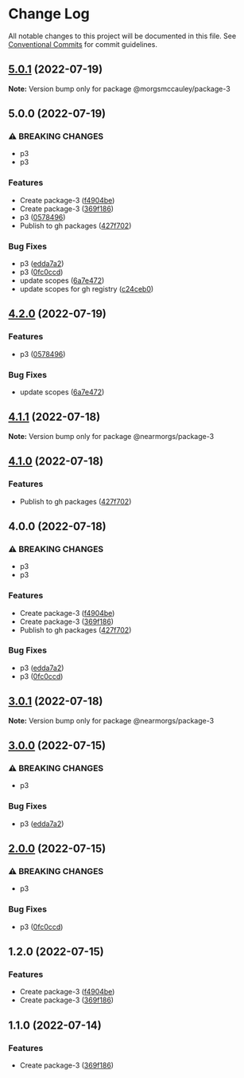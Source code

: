 # Change Log

All notable changes to this project will be documented in this file.
See [Conventional Commits](https://conventionalcommits.org) for commit guidelines.

## [5.0.1](https://github.com/morgsmccauley/lerna-playground/compare/@morgsmccauley/package-3@5.0.0...@morgsmccauley/package-3@5.0.1) (2022-07-19)

**Note:** Version bump only for package @morgsmccauley/package-3





## 5.0.0 (2022-07-19)


### ⚠ BREAKING CHANGES

* p3
* p3

### Features

* Create package-3 ([f4904be](https://github.com/morgsmccauley/lerna-playground/commit/f4904be56d660604d9fd055037ff6de59fab3abd))
* Create package-3 ([369f186](https://github.com/morgsmccauley/lerna-playground/commit/369f18644575886a1ab4a3a3bb17a4cbc51a958f))
* p3 ([0578496](https://github.com/morgsmccauley/lerna-playground/commit/05784966397e95e46886235e9ea53a98383ee439))
* Publish to gh packages ([427f702](https://github.com/morgsmccauley/lerna-playground/commit/427f70215c0f01d6ece563cec8f2f1ad23c1067f))


### Bug Fixes

* p3 ([edda7a2](https://github.com/morgsmccauley/lerna-playground/commit/edda7a22d42b81ac0a811c88b44228443280912a))
* p3 ([0fc0ccd](https://github.com/morgsmccauley/lerna-playground/commit/0fc0ccd5cf97a70dd133960761e318213a1751ab))
* update scopes ([6a7e472](https://github.com/morgsmccauley/lerna-playground/commit/6a7e4728509c0ab4b182e796fa65feddda9c4b7f))
* update scopes for gh registry ([c24ceb0](https://github.com/morgsmccauley/lerna-playground/commit/c24ceb08996b5a2cc01aa6e3ccdd1a7a1c277eae))



## [4.2.0](https://github.com/morgsmccauley/lerna-playground/compare/@lerna-playground/package-3@4.0.0...@lerna-playground/package-3@4.2.0) (2022-07-19)


### Features

* p3 ([0578496](https://github.com/morgsmccauley/lerna-playground/commit/05784966397e95e46886235e9ea53a98383ee439))


### Bug Fixes

* update scopes ([6a7e472](https://github.com/morgsmccauley/lerna-playground/commit/6a7e4728509c0ab4b182e796fa65feddda9c4b7f))



## [4.1.1](https://github.com/morgsmccauley/lerna-playground/compare/@nearmorgs/package-3@4.1.0...@nearmorgs/package-3@4.1.1) (2022-07-18)

**Note:** Version bump only for package @nearmorgs/package-3





## [4.1.0](https://github.com/morgsmccauley/lerna-playground/compare/@nearmorgs/package-3@3.0.1...@nearmorgs/package-3@4.1.0) (2022-07-18)


### Features

* Publish to gh packages ([427f702](https://github.com/morgsmccauley/lerna-playground/commit/427f70215c0f01d6ece563cec8f2f1ad23c1067f))



## 4.0.0 (2022-07-18)


### ⚠ BREAKING CHANGES

* p3
* p3

### Features

* Create package-3 ([f4904be](https://github.com/morgsmccauley/lerna-playground/commit/f4904be56d660604d9fd055037ff6de59fab3abd))
* Create package-3 ([369f186](https://github.com/morgsmccauley/lerna-playground/commit/369f18644575886a1ab4a3a3bb17a4cbc51a958f))
* Publish to gh packages ([427f702](https://github.com/morgsmccauley/lerna-playground/commit/427f70215c0f01d6ece563cec8f2f1ad23c1067f))


### Bug Fixes

* p3 ([edda7a2](https://github.com/morgsmccauley/lerna-playground/commit/edda7a22d42b81ac0a811c88b44228443280912a))
* p3 ([0fc0ccd](https://github.com/morgsmccauley/lerna-playground/commit/0fc0ccd5cf97a70dd133960761e318213a1751ab))



## [3.0.1](https://github.com/morgsmccauley/lerna-playground/compare/@nearmorgs/package-3@3.0.0...@nearmorgs/package-3@3.0.1) (2022-07-18)

**Note:** Version bump only for package @nearmorgs/package-3





## [3.0.0](https://github.com/morgsmccauley/lerna-playground/compare/@nearmorgs/package-3@2.0.0...@nearmorgs/package-3@3.0.0) (2022-07-15)


### ⚠ BREAKING CHANGES

* p3

### Bug Fixes

* p3 ([edda7a2](https://github.com/morgsmccauley/lerna-playground/commit/edda7a22d42b81ac0a811c88b44228443280912a))



## [2.0.0](https://github.com/morgsmccauley/lerna-playground/compare/@nearmorgs/package-3@1.2.0...@nearmorgs/package-3@2.0.0) (2022-07-15)


### ⚠ BREAKING CHANGES

* p3

### Bug Fixes

* p3 ([0fc0ccd](https://github.com/morgsmccauley/lerna-playground/commit/0fc0ccd5cf97a70dd133960761e318213a1751ab))



## 1.2.0 (2022-07-15)


### Features

* Create package-3 ([f4904be](https://github.com/morgsmccauley/lerna-playground/commit/f4904be56d660604d9fd055037ff6de59fab3abd))
* Create package-3 ([369f186](https://github.com/morgsmccauley/lerna-playground/commit/369f18644575886a1ab4a3a3bb17a4cbc51a958f))



## 1.1.0 (2022-07-14)


### Features

* Create package-3 ([369f186](https://github.com/morgsmccauley/lerna-playground/commit/369f18644575886a1ab4a3a3bb17a4cbc51a958f))
